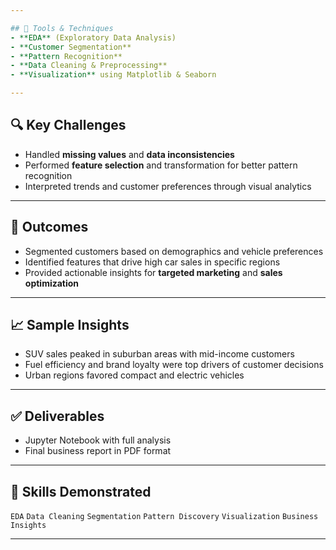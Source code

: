 ```yaml
---

## 🔧 Tools & Techniques
- **EDA** (Exploratory Data Analysis)
- **Customer Segmentation**
- **Pattern Recognition**
- **Data Cleaning & Preprocessing**
- **Visualization** using Matplotlib & Seaborn

---
```


## 🔍 Key Challenges
- Handled **missing values** and **data inconsistencies**
- Performed **feature selection** and transformation for better pattern recognition
- Interpreted trends and customer preferences through visual analytics

---

## 🎯 Outcomes
- Segmented customers based on demographics and vehicle preferences
- Identified features that drive high car sales in specific regions
- Provided actionable insights for **targeted marketing** and **sales optimization**

---

## 📈 Sample Insights
- SUV sales peaked in suburban areas with mid-income customers
- Fuel efficiency and brand loyalty were top drivers of customer decisions
- Urban regions favored compact and electric vehicles

---

## ✅ Deliverables
- Jupyter Notebook with full analysis
- Final business report in PDF format

---

## 🚀 Skills Demonstrated
`EDA` `Data Cleaning` `Segmentation` `Pattern Discovery` `Visualization` `Business Insights`

---